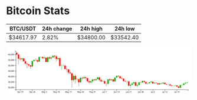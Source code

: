# Bitcoin Stats

BTC/USDT|24h change|24h high|24h low|
|---|---|---|---|
|$34617.97|2.82%|$34800.00|$33542.40|

<img src="./chart.svg">
